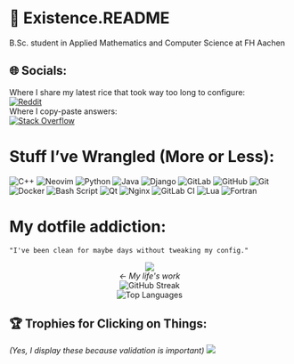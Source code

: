 # 👋 Existence.README
B.Sc. student in Applied Mathematics and Computer Science at FH Aachen


## 🌐 Socials:
Where I share my latest rice that took way too long to configure:<br/>
[![Reddit](https://img.shields.io/badge/Reddit-%23FF4500.svg?logo=Reddit&logoColor=white)](https://reddit.com/user/Pixelmonke)<br/>
Where I copy-paste answers:<br/>
[![Stack Overflow](https://img.shields.io/badge/-Stackoverflow-FE7A16?logo=stack-overflow&logoColor=white)](https://stackoverflow.com/users/30528244) 

# Stuff I’ve Wrangled (More or Less):
![C++](https://img.shields.io/badge/c++-%2300599C.svg?style=for-the-badge&logo=c%2B%2B&logoColor=white) ![Neovim](https://img.shields.io/badge/NeoVim-%2357A143.svg?&style=for-the-badge&logo=neovim&logoColor=white) ![Python](https://img.shields.io/badge/python-3670A0?style=for-the-badge&logo=python&logoColor=ffdd54) ![Java](https://img.shields.io/badge/java-%23ED8B00.svg?style=for-the-badge&logo=openjdk&logoColor=white) ![Django](https://img.shields.io/badge/django-%23092E20.svg?style=for-the-badge&logo=django&logoColor=white) ![GitLab](https://img.shields.io/badge/gitlab-%23181717.svg?style=for-the-badge&logo=gitlab&logoColor=white) ![GitHub](https://img.shields.io/badge/github-%23121011.svg?style=for-the-badge&logo=github&logoColor=white) ![Git](https://img.shields.io/badge/git-%23F05033.svg?style=for-the-badge&logo=git&logoColor=white) ![Docker](https://img.shields.io/badge/docker-%230db7ed.svg?style=for-the-badge&logo=docker&logoColor=white) ![Bash Script](https://img.shields.io/badge/bash_script-%23121011.svg?style=for-the-badge&logo=gnu-bash&logoColor=white) ![Qt](https://img.shields.io/badge/Qt-%23217346.svg?style=for-the-badge&logo=Qt&logoColor=white) ![Nginx](https://img.shields.io/badge/nginx-%23009639.svg?style=for-the-badge&logo=nginx&logoColor=white) ![GitLab CI](https://img.shields.io/badge/gitlab%20CI-%23181717.svg?style=for-the-badge&logo=gitlab&logoColor=white) ![Lua](https://img.shields.io/badge/lua-%232C2D72.svg?style=for-the-badge&logo=lua&logoColor=white) ![Fortran](https://img.shields.io/badge/Fortran-%23734F96.svg?style=for-the-badge&logo=fortran&logoColor=white)

# My dotfile addiction:
```
"I've been clean for maybe days without tweaking my config."
```

<div align="center">
  <a href="https://github.com/Pix3lexe/dotfiles">
    <img src="https://github-readme-stats.vercel.app/api/pin/?username=Pix3lexe&repo=dotfiles&theme=catppuccin_mocha" />
  </a>
  <br><em>← My life's work</em>
</div>
<div align="center">
  <img src="https://nirzak-streak-stats.vercel.app/?user=Pix3lexe&theme=catppuccin_mocha&hide_border=false" alt="GitHub Streak">
</div>
<div align="center">
  <img src="https://github-readme-stats.vercel.app/api/top-langs/?username=Pix3lexe&theme=catppuccin_mocha&hide_border=false&include_all_commits=true&count_private=true&layout=compact&v=1" alt="Top Languages">
</div>

## 🏆 Trophies for Clicking on Things:

*(Yes, I display these because validation is important)*
![](https://github-profile-trophy.vercel.app/?username=Pix3lexe&theme=tokyonight&no-frame=true&no-bg=false&margin-w=4)
